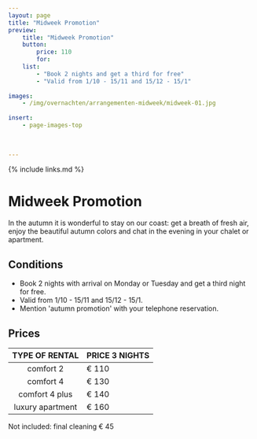 ```yaml
---
layout: page
title: "Midweek Promotion"
preview: 
    title: "Midweek Promotion"
    button:
        price: 110
        for: 
    list:
        - "Book 2 nights and get a third for free"
        - "Valid from 1/10 - 15/11 and 15/12 - 15/1"
        
images:
    - /img/overnachten/arrangementen-midweek/midweek-01.jpg
    
insert:
    - page-images-top
    
    
    
---
```


{% include links.md %}


# Midweek Promotion

In the autumn it is wonderful to stay on our coast: get a breath of fresh air, enjoy the beautiful autumn colors and chat in the evening in your chalet or apartment.

## Conditions

- Book 2 nights with arrival on Monday or Tuesday and get a third night for free.
- Valid from 1/10 - 15/11 and 15/12 - 15/1.
- Mention 'autumn promotion' with your telephone reservation.


## Prices

TYPE OF RENTAL       | PRICE 3 NIGHTS
:------------------:|:-----------             
comfort 2           |€ 110  
comfort 4           |€ 130        
comfort 4 plus      |€ 140  
luxury apartment    |€ 160

Not included: final cleaning € 45